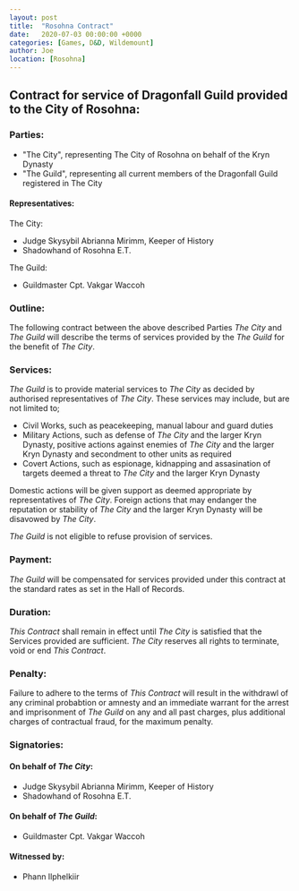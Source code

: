 ```yaml
---
layout: post
title:  "Rosohna Contract"
date:   2020-07-03 00:00:00 +0000
categories: [Games, D&D, Wildemount]
author: Joe
location: [Rosohna]
---
```

## Contract for service of Dragonfall Guild provided to the City of Rosohna:

### Parties:
* "The City", representing The City of Rosohna on behalf of the Kryn Dynasty
* "The Guild", representing all current members of the Dragonfall Guild registered in The City
<!-- more -->

#### Representatives:

The City:

* Judge Skysybil Abrianna Mirimm, Keeper of History
* Shadowhand of Rosohna E.T.

The Guild:

* Guildmaster Cpt. Vakgar Waccoh

### Outline:

The following contract between the above described Parties *The City* and *The Guild* will describe the terms of services provided by the *The Guild* for the benefit of *The City*.

### Services:

*The Guild* is to provide material services to *The City* as decided by authorised representatives of *The City*. These services may include, but are not limited to;
* Civil Works, such as peacekeeping, manual labour and guard duties
* Military Actions, such as defense of *The City* and the larger Kryn Dynasty, positive actions against enemies of *The City* and the larger Kryn Dynasty and secondment to other units as required
* Covert Actions, such as espionage, kidnapping and assasination of targets deemed a threat to *The City* and the larger Kryn Dynasty

Domestic actions will be given support as deemed appropriate by representatives of *The City*.
Foreign actions that may endanger the reputation or stability of *The City* and the larger Kryn Dynasty will be disavowed by *The City*.

*The Guild* is not eligible to refuse provision of services.

### Payment:

*The Guild* will be compensated for services provided under this contract at the standard rates as set in the Hall of Records.

### Duration:

*This Contract* shall remain in effect until *The City* is satisfied that the Services provided are sufficient.
*The City* reserves all rights to terminate, void or end *This Contract*.

### Penalty:

Failure to adhere to the terms of *This Contract* will result in the withdrawl of any criminal probabtion or amnesty and an immediate warrant for the arrest and imprisonment of *The Guild* on any and all past charges, plus additional charges of contractual fraud, for the maximum penalty.

### Signatories:

#### On behalf of *The City*:

* Judge Skysybil Abrianna Mirimm, Keeper of History
* Shadowhand of Rosohna E.T.

#### On behalf of *The Guild*:

* Guildmaster Cpt. Vakgar Waccoh

#### Witnessed by:

* Phann Ilphelkiir